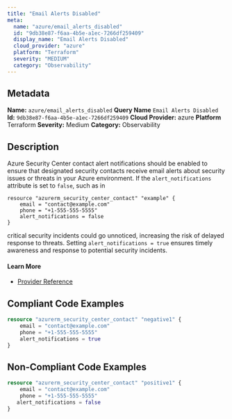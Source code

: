 ```yaml
---
title: "Email Alerts Disabled"
meta:
  name: "azure/email_alerts_disabled"
  id: "9db38e87-f6aa-4b5e-a1ec-7266df259409"
  display_name: "Email Alerts Disabled"
  cloud_provider: "azure"
  platform: "Terraform"
  severity: "MEDIUM"
  category: "Observability"
---
```

## Metadata
**Name:** `azure/email_alerts_disabled`
**Query Name** `Email Alerts Disabled`
**Id:** `9db38e87-f6aa-4b5e-a1ec-7266df259409`
**Cloud Provider:** azure
**Platform** Terraform
**Severity:** Medium
**Category:** Observability
## Description
Azure Security Center contact alert notifications should be enabled to ensure that designated security contacts receive email alerts about security issues or threats in your Azure environment. If the `alert_notifications` attribute is set to `false`, such as in 

```
resource "azurerm_security_center_contact" "example" {
    email = "contact@example.com"
    phone = "+1-555-555-5555"
    alert_notifications = false
}
```

critical security incidents could go unnoticed, increasing the risk of delayed response to threats. Setting `alert_notifications = true` ensures timely awareness and response to potential security incidents.

#### Learn More

 - [Provider Reference](https://registry.terraform.io/providers/hashicorp/azurerm/latest/docs/resources/security_center_contact)


## Compliant Code Examples
```terraform
resource "azurerm_security_center_contact" "negative1" {
    email = "contact@example.com"
    phone = "+1-555-555-5555"
    alert_notifications = true
}
```
## Non-Compliant Code Examples
```terraform
resource "azurerm_security_center_contact" "positive1" {
    email = "contact@example.com"
    phone = "+1-555-555-5555"
   alert_notifications = false
}
```